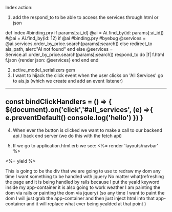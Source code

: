 Index action:

1. add the respond_to to be able to access the services through html or json

def index
  #binding.pry
  if params[:ai_id]
    @ai = Ai.find_by(id: params[:ai_id])
    #@ai = Ai.find_by(id: 12)
    if @ai
      #binding.pry
      #byebug
      @services = @ai.services.order_by_price.search(params[:search])
    else
      redirect_to ais_path, alert:"AI not found"
    end
  else
    @services = Service.all.order_by_price.search(params[:search])
    respond_to do |f|
      f.html
      f.json {render json: @services}
    end
  end
end

2. active_model_serializers gem
3. I want to hijack the click event when the user clicks on 'All Services'
  go to ais.js (which we create and add an event listener)
  ---------------------------------
  const bindClickHandlers = () => {
    $(document).on('click','#all_services', (e) =>{
      e.preventDefault()
      console.log('hello')
    })
  }
  ---------------------------------
4. When ever the button is clicked we want to make
a call to our backend api / back end server (we do this with the fetch api)

5. If we go to  application.html.erb we see:
<%= render 'layouts/navbar' %>
<div id="app-container">
  <%= yield %>
</div>

This is going to be the div that we are going to use
to redraw my dom any time I want something to be handled with jquery
No matter what(refreshing the page and it is being handled by rails
  because I put the yeald keyword inside my app-container it is
  also going to work weather I am painting the dom via rails or painting
  the dom via jquery) (so any time I want to paint the dom
    I will just grab the app-container and then just inject html into
    that app-container and it will replace what ever being yealded at
    that point )
